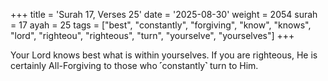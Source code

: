 +++
title = 'Surah 17, Verses 25'
date = '2025-08-30'
weight = 2054
surah = 17
ayah = 25
tags = ["best", "constantly", "forgiving", "know", "knows", "lord", "righteou", "righteous", "turn", "yourselve", "yourselves"]
+++

Your Lord knows best what is within yourselves. If you are righteous, He is certainly All-Forgiving to those who ˹constantly˺ turn to Him.